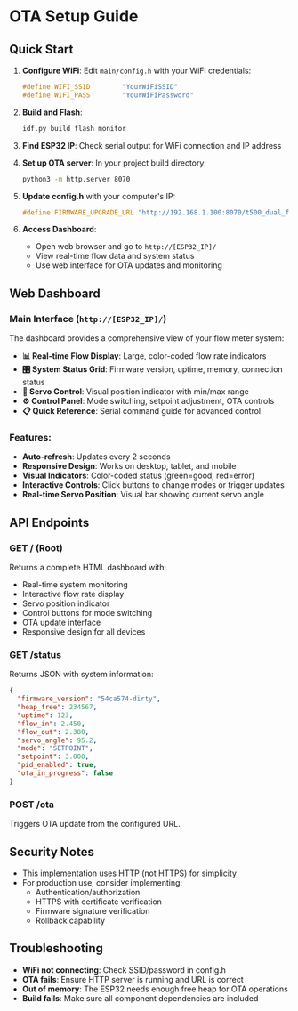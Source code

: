 # OTA Setup Guide

## Quick Start

1. **Configure WiFi**: Edit `main/config.h` with your WiFi credentials:
   ```c
   #define WIFI_SSID        "YourWiFiSSID"
   #define WIFI_PASS        "YourWiFiPassword"
   ```

2. **Build and Flash**: 
   ```bash
   idf.py build flash monitor
   ```

3. **Find ESP32 IP**: Check serial output for WiFi connection and IP address

4. **Set up OTA server**: In your project build directory:
   ```bash
   python3 -m http.server 8070
   ```

5. **Update config.h** with your computer's IP:
   ```c
   #define FIRMWARE_UPGRADE_URL "http://192.168.1.100:8070/t500_dual_flow_servo.bin"
   ```

6. **Access Dashboard**: 
   - Open web browser and go to `http://[ESP32_IP]/`
   - View real-time flow data and system status
   - Use web interface for OTA updates and monitoring

## Web Dashboard

### Main Interface (`http://[ESP32_IP]/`)
The dashboard provides a comprehensive view of your flow meter system:

- **📊 Real-time Flow Display**: Large, color-coded flow rate indicators
- **🎛️ System Status Grid**: Firmware version, uptime, memory, connection status
- **🔧 Servo Control**: Visual position indicator with min/max range
- **⚙️ Control Panel**: Mode switching, setpoint adjustment, OTA controls
- **📋 Quick Reference**: Serial command guide for advanced control

### Features:
- **Auto-refresh**: Updates every 2 seconds
- **Responsive Design**: Works on desktop, tablet, and mobile
- **Visual Indicators**: Color-coded status (green=good, red=error)
- **Interactive Controls**: Click buttons to change modes or trigger updates
- **Real-time Servo Position**: Visual bar showing current servo angle

## API Endpoints

### GET / (Root)
Returns a complete HTML dashboard with:
- Real-time system monitoring
- Interactive flow rate display
- Servo position indicator
- Control buttons for mode switching
- OTA update interface
- Responsive design for all devices

### GET /status
Returns JSON with system information:
```json
{
  "firmware_version": "54ca574-dirty",
  "heap_free": 234567,
  "uptime": 123,
  "flow_in": 2.450,
  "flow_out": 2.380,
  "servo_angle": 95.2,
  "mode": "SETPOINT",
  "setpoint": 3.000,
  "pid_enabled": true,
  "ota_in_progress": false
}
```

### POST /ota
Triggers OTA update from the configured URL.

## Security Notes

- This implementation uses HTTP (not HTTPS) for simplicity
- For production use, consider implementing:
  - Authentication/authorization
  - HTTPS with certificate verification
  - Firmware signature verification
  - Rollback capability

## Troubleshooting

- **WiFi not connecting**: Check SSID/password in config.h
- **OTA fails**: Ensure HTTP server is running and URL is correct
- **Out of memory**: The ESP32 needs enough free heap for OTA operations
- **Build fails**: Make sure all component dependencies are included
